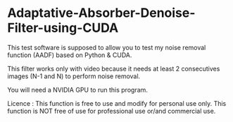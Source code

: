# Adaptative-Absorber-Denoise-Filter-using-CUDA

This test software is supposed to allow you to test my noise removal function (AADF) based on Python & CUDA.

This filter works only with video because it needs at least 2 consecutives images (N-1 and N) to perform noise removal.

You will need a NVIDIA GPU to run this program.

Licence :
This function is free to use and modify for personal use only.
This function is NOT free of use for professional use or/and commercial use.
